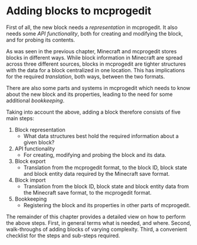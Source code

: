 # Adding blocks to mcprogedit

First of all, the new block needs a _representation_ in mcprogedit. It also needs some _API functionality_, both for creating and modifying the block, and for probing its contents.

As was seen in the previous chapter, Minecraft and mcprogedit stores blocks in different ways. While block information in Minecraft are spread across three different sources, blocks in mcprogedit are tighter structures with the data for a block centralized in one location. This has implications for the required _translation_, both ways, between the two formats.

There are also some parts and systems in mcprogedit which needs to know about the new block and its properties, leading to the need for some additional _bookkeeping_.

Taking into account the above, adding a block therefore consists of five main steps:

1. Block representation
    - What data structures best hold the required information about a given block?
2. API functionality
    - For creating, modifying and probing the block and its data.
3. Block export
    - Translation from the mcprogedit format, to the block ID, block state and block entity data required by the Minecraft save format.
4. Block import
    - Translation from the block ID, block state and block entity data from the Minecraft save format, to the mcprogedit format.
5. Bookkeeping
    - Registering the block and its properties in other parts of mcprogedit.

The remainder of this chapter provides a detailed view on how to perform the above steps. First, in general terms what is needed, and where. Second, walk-throughs of adding blocks of varying complexity. Third, a convenient checklist for the steps and sub-steps required.
